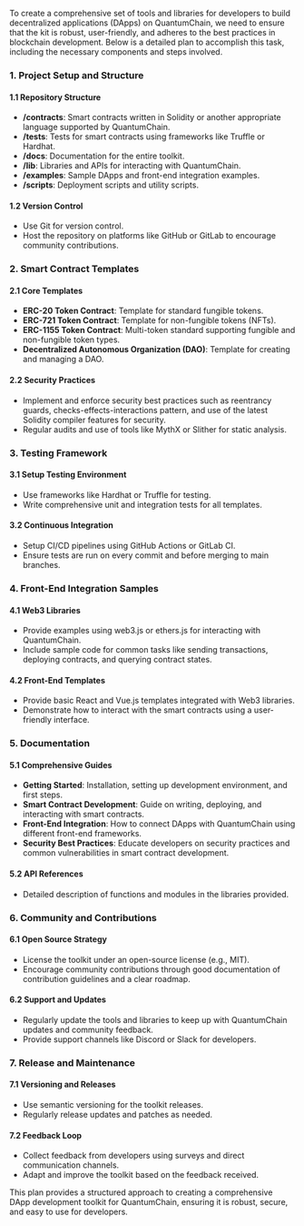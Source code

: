 To create a comprehensive set of tools and libraries for developers to build decentralized applications (DApps) on QuantumChain, we need to ensure that the kit is robust, user-friendly, and adheres to the best practices in blockchain development. Below is a detailed plan to accomplish this task, including the necessary components and steps involved.

### 1. Project Setup and Structure

#### 1.1 Repository Structure
- **/contracts**: Smart contracts written in Solidity or another appropriate language supported by QuantumChain.
- **/tests**: Tests for smart contracts using frameworks like Truffle or Hardhat.
- **/docs**: Documentation for the entire toolkit.
- **/lib**: Libraries and APIs for interacting with QuantumChain.
- **/examples**: Sample DApps and front-end integration examples.
- **/scripts**: Deployment scripts and utility scripts.

#### 1.2 Version Control
- Use Git for version control.
- Host the repository on platforms like GitHub or GitLab to encourage community contributions.

### 2. Smart Contract Templates

#### 2.1 Core Templates
- **ERC-20 Token Contract**: Template for standard fungible tokens.
- **ERC-721 Token Contract**: Template for non-fungible tokens (NFTs).
- **ERC-1155 Token Contract**: Multi-token standard supporting fungible and non-fungible token types.
- **Decentralized Autonomous Organization (DAO)**: Template for creating and managing a DAO.

#### 2.2 Security Practices
- Implement and enforce security best practices such as reentrancy guards, checks-effects-interactions pattern, and use of the latest Solidity compiler features for security.
- Regular audits and use of tools like MythX or Slither for static analysis.

### 3. Testing Framework

#### 3.1 Setup Testing Environment
- Use frameworks like Hardhat or Truffle for testing.
- Write comprehensive unit and integration tests for all templates.

#### 3.2 Continuous Integration
- Setup CI/CD pipelines using GitHub Actions or GitLab CI.
- Ensure tests are run on every commit and before merging to main branches.

### 4. Front-End Integration Samples

#### 4.1 Web3 Libraries
- Provide examples using web3.js or ethers.js for interacting with QuantumChain.
- Include sample code for common tasks like sending transactions, deploying contracts, and querying contract states.

#### 4.2 Front-End Templates
- Provide basic React and Vue.js templates integrated with Web3 libraries.
- Demonstrate how to interact with the smart contracts using a user-friendly interface.

### 5. Documentation

#### 5.1 Comprehensive Guides
- **Getting Started**: Installation, setting up development environment, and first steps.
- **Smart Contract Development**: Guide on writing, deploying, and interacting with smart contracts.
- **Front-End Integration**: How to connect DApps with QuantumChain using different front-end frameworks.
- **Security Best Practices**: Educate developers on security practices and common vulnerabilities in smart contract development.

#### 5.2 API References
- Detailed description of functions and modules in the libraries provided.

### 6. Community and Contributions

#### 6.1 Open Source Strategy
- License the toolkit under an open-source license (e.g., MIT).
- Encourage community contributions through good documentation of contribution guidelines and a clear roadmap.

#### 6.2 Support and Updates
- Regularly update the tools and libraries to keep up with QuantumChain updates and community feedback.
- Provide support channels like Discord or Slack for developers.

### 7. Release and Maintenance

#### 7.1 Versioning and Releases
- Use semantic versioning for the toolkit releases.
- Regularly release updates and patches as needed.

#### 7.2 Feedback Loop
- Collect feedback from developers using surveys and direct communication channels.
- Adapt and improve the toolkit based on the feedback received.

This plan provides a structured approach to creating a comprehensive DApp development toolkit for QuantumChain, ensuring it is robust, secure, and easy to use for developers.